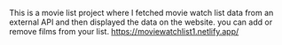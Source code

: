 This is a movie list project where I fetched movie watch list data from an external API and then displayed the data on the website. you can add or remove films from your list.                                                                                                                                                                                   https://moviewatchlist1.netlify.app/      
 
